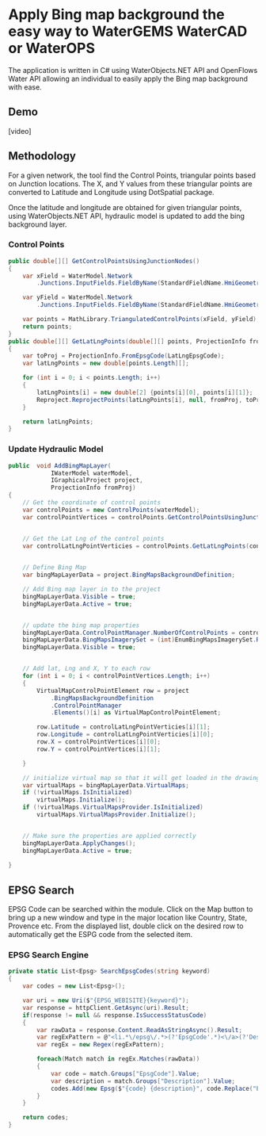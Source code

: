 # Apply Bing map background the easy way to WaterGEMS WaterCAD or WaterOPS

The application is written in C# using WaterObjects.NET API and OpenFlows Water API allowing an individual to easily apply the Bing map background with ease.

## Demo

[video]

## Methodology

For a given network, the tool find the Control Points, triangular points based on Junction locations. The X, and Y values from these triangular points are converted to Latitude and Longitude using DotSpatial package.

Once the latitude and longitude are obtained for given triangular points, using WaterObjects.NET API, hydraulic model is updated to add the bing background layer.

### Control Points

```csharp
public double[][] GetControlPointsUsingJunctionNodes()
{
    var xField = WaterModel.Network
        .Junctions.InputFields.FieldByName(StandardFieldName.HmiGeometryXCoordinate);

    var yField = WaterModel.Network
        .Junctions.InputFields.FieldByName(StandardFieldName.HmiGeometryYCoordinate);

    var points = MathLibrary.TriangulatedControlPoints(xField, yField);
    return points;
}
public double[][] GetLatLngPoints(double[][] points, ProjectionInfo fromProj)
{
    var toProj = ProjectionInfo.FromEpsgCode(LatLngEpsgCode);
    var latLngPoints = new double[points.Length][];

    for (int i = 0; i < points.Length; i++)
    {
        latLngPoints[i] = new double[2] {points[i][0], points[i][1]};
        Reproject.ReprojectPoints(latLngPoints[i], null, fromProj, toProj, 0, 1);
    }

    return latLngPoints;
}
```

### Update Hydraulic Model

```csharp
public  void AddBingMapLayer(
            IWaterModel waterModel,
            IGraphicalProject project,
            ProjectionInfo fromProj)
{
    // Get the coordinate of control points 
    var controlPoints = new ControlPoints(waterModel);            
    var controlPointVertices = controlPoints.GetControlPointsUsingJunctionNodes();


    // Get the Lat Lng of the control points
    var controlLatLngPointVerticies = controlPoints.GetLatLngPoints(controlPointVertices, fromProj);
    

    // Define Bing Map
    var bingMapLayerData = project.BingMapsBackgroundDefinition;

    // Add Bing map layer in to the project
    bingMapLayerData.Visible = true;
    bingMapLayerData.Active = true;


    // update the bing map properties
    bingMapLayerData.ControlPointManager.NumberOfControlPoints = controlPointVertices.Length;
    bingMapLayerData.BingMapsImagerySet = (int)EnumBingMapsImagerySet.Road;
    bingMapLayerData.Visible = true;


    // Add lat, Lng and X, Y to each row
    for (int i = 0; i < controlPointVertices.Length; i++)
    {
        VirtualMapControlPointElement row = project
            .BingMapsBackgroundDefinition
            .ControlPointManager
            .Elements()[i] as VirtualMapControlPointElement;

        row.Latitude = controlLatLngPointVerticies[i][1];
        row.Longitude = controlLatLngPointVerticies[i][0];
        row.X = controlPointVertices[i][0];
        row.Y = controlPointVertices[i][1];

    }

    // initialize virtual map so that it will get loaded in the drawing
    var virtualMaps = bingMapLayerData.VirtualMaps;            
    if (!virtualMaps.IsInitialized)
        virtualMaps.Initialize();
    if (!virtualMaps.VirtualMapsProvider.IsInitialized)
        virtualMaps.VirtualMapsProvider.Initialize();


    // Make sure the properties are applied correctly
    bingMapLayerData.ApplyChanges();
    bingMapLayerData.Active = true;
    
}
```

## EPSG Search  

EPSG Code can be searched within the module. Click on the Map button to bring up a new window and type in the major location like Country, State, Provence etc. From the displayed list, double click on the desired row to automatically get the ESPG code from the selected item.

### EPSG Search Engine

```csharp
private static List<Epsg> SearchEpsgCodes(string keyword)
{
    var codes = new List<Epsg>();

    var uri = new Uri($"{EPSG_WEBISITE}{keyword}");
    var response = httpClient.GetAsync(uri).Result;
    if(response != null && response.IsSuccessStatusCode)
    {
        var rawData = response.Content.ReadAsStringAsync().Result;
        var regExPattern = @"<li.*\/epsg\/.*>(?'EpsgCode'.*)<\/a>(?'Description':.*)<\/li>";
        var regEx = new Regex(regExPattern);

        foreach(Match match in regEx.Matches(rawData))
        {
            var code = match.Groups["EpsgCode"].Value;
            var description = match.Groups["Description"].Value;
            codes.Add(new Epsg($"{code} {description}", code.Replace("EPSG:", "")));
        }
    }

    return codes;
}
```
